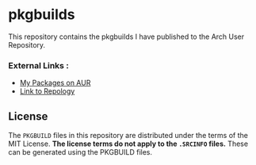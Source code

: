 # pkgbuilds

This repository contains the pkgbuilds I have published to the Arch User Repository.

### External Links :

 - [My Packages on AUR](https://aur.archlinux.org/packages/?K=snehit&SeB=m)
 - [Link to Repology](https://repology.org/maintainer/snehit%40aur)

## License

The `PKGBUILD` files in this repository are distributed under the terms of the MIT License. **The license terms do not apply to the `.SRCINFO` files.** These can be generated using the PKGBUILD files.
